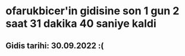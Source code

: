 # ofarukbicer'in gidisine son 1 gun 2 saat 31 dakika 40 saniye kaldi

## Gidis tarihi: 30.09.2022 :(